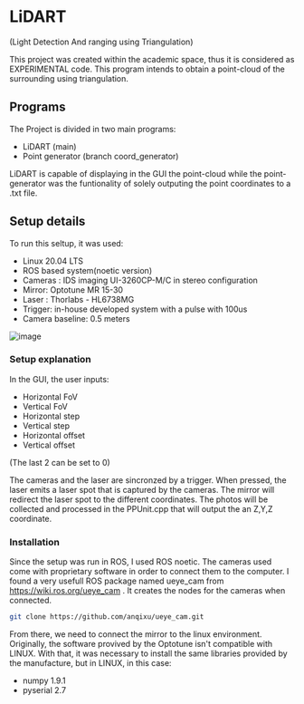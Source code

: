 # LiDART
(Light Detection And ranging using Triangulation)

This project was created within the academic space, thus it is considered as EXPERIMENTAL code.
This program intends to obtain a point-cloud of the surrounding using triangulation.

## Programs
The Project is divided in two main programs:
- LiDART (main)
- Point generator (branch coord_generator)

LiDART is capable of displaying in the GUI the point-cloud while the point-generator was the funtionality of solely outputing the point coordinates to a .txt file.

## Setup details

To run this seltup, it was used:
- Linux 20.04 LTS
- ROS based system(noetic version)
- Cameras : IDS imaging UI-3260CP-M/C in stereo configuration
- Mirror: Optotune MR 15-30
- Laser : Thorlabs - HL6738MG
- Trigger: in-house developed system with a pulse with 100us
- Camera baseline: 0.5 meters

![image](https://user-images.githubusercontent.com/30303154/121823562-efcc2f80-cc9d-11eb-9024-7dd0c1fa2079.png)

### Setup explanation
In the GUI, the user inputs:
- Horizontal FoV
- Vertical FoV
- Horizontal step
- Vertical step
- Horizontal offset
- Vertical offset

(The last 2 can be set to 0)


The cameras and the laser are sincronzed by a trigger. When pressed, the laser emits a laser spot that is captured by the cameras. The mirror will redirect the laser spot to the different coordinates.
The photos will be collected and processed in the PPUnit.cpp that will output the an Z,Y,Z coordinate.

### Installation
Since the setup was run in ROS, I used ROS noetic.
The cameras used come with proprietary software in order to connect them to the computer. I found a very usefull ROS package named ueye_cam from https://wiki.ros.org/ueye_cam . It creates the nodes for the cameras when connected.
```bash
git clone https://github.com/anqixu/ueye_cam.git
```

From there, we need to connect the mirror to the linux environment.
Originally, the software provived by the Optotune isn't compatible with LINUX.
With that, it was necessary to install the same libraries provided by the manufacture, but in LINUX, in this case:
- numpy 1.9.1
- pyserial 2.7
